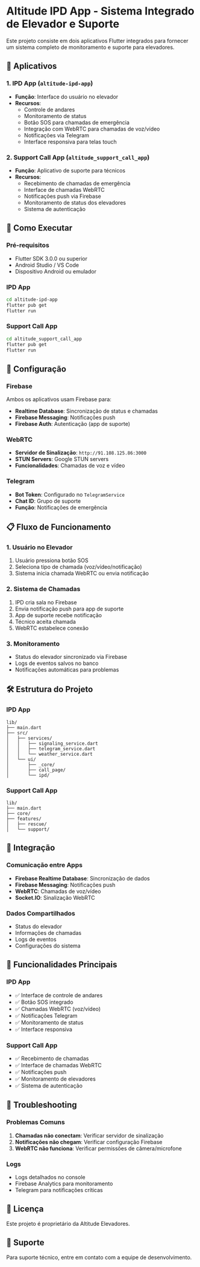 # Altitude IPD App - Sistema Integrado de Elevador e Suporte

Este projeto consiste em dois aplicativos Flutter integrados para fornecer um sistema completo de monitoramento e suporte para elevadores.

## 📱 Aplicativos

### 1. IPD App (`altitude-ipd-app`)
- **Função**: Interface do usuário no elevador
- **Recursos**:
  - Controle de andares
  - Monitoramento de status
  - Botão SOS para chamadas de emergência
  - Integração com WebRTC para chamadas de voz/vídeo
  - Notificações via Telegram
  - Interface responsiva para telas touch

### 2. Support Call App (`altitude_support_call_app`)
- **Função**: Aplicativo de suporte para técnicos
- **Recursos**:
  - Recebimento de chamadas de emergência
  - Interface de chamadas WebRTC
  - Notificações push via Firebase
  - Monitoramento de status dos elevadores
  - Sistema de autenticação

## 🚀 Como Executar

### Pré-requisitos
- Flutter SDK 3.0.0 ou superior
- Android Studio / VS Code
- Dispositivo Android ou emulador

### IPD App
```bash
cd altitude-ipd-app
flutter pub get
flutter run
```

### Support Call App
```bash
cd altitude_support_call_app
flutter pub get
flutter run
```

## 🔧 Configuração

### Firebase
Ambos os aplicativos usam Firebase para:
- **Realtime Database**: Sincronização de status e chamadas
- **Firebase Messaging**: Notificações push
- **Firebase Auth**: Autenticação (app de suporte)

### WebRTC
- **Servidor de Sinalização**: `http://91.108.125.86:3000`
- **STUN Servers**: Google STUN servers
- **Funcionalidades**: Chamadas de voz e vídeo

### Telegram
- **Bot Token**: Configurado no `TelegramService`
- **Chat ID**: Grupo de suporte
- **Função**: Notificações de emergência

## 📋 Fluxo de Funcionamento

### 1. Usuário no Elevador
1. Usuário pressiona botão SOS
2. Seleciona tipo de chamada (voz/vídeo/notificação)
3. Sistema inicia chamada WebRTC ou envia notificação

### 2. Sistema de Chamadas
1. IPD cria sala no Firebase
2. Envia notificação push para app de suporte
3. App de suporte recebe notificação
4. Técnico aceita chamada
5. WebRTC estabelece conexão

### 3. Monitoramento
- Status do elevador sincronizado via Firebase
- Logs de eventos salvos no banco
- Notificações automáticas para problemas

## 🛠️ Estrutura do Projeto

### IPD App
```
lib/
├── main.dart
├── src/
│   ├── services/
│   │   ├── signaling_service.dart
│   │   ├── telegram_service.dart
│   │   └── weather_service.dart
│   └── ui/
│       ├── _core/
│       ├── call_page/
│       └── ipd/
```

### Support Call App
```
lib/
├── main.dart
├── core/
├── features/
│   ├── rescue/
│   └── support/
```

## 🔌 Integração

### Comunicação entre Apps
- **Firebase Realtime Database**: Sincronização de dados
- **Firebase Messaging**: Notificações push
- **WebRTC**: Chamadas de voz/vídeo
- **Socket.IO**: Sinalização WebRTC

### Dados Compartilhados
- Status do elevador
- Informações de chamadas
- Logs de eventos
- Configurações do sistema

## 📱 Funcionalidades Principais

### IPD App
- ✅ Interface de controle de andares
- ✅ Botão SOS integrado
- ✅ Chamadas WebRTC (voz/vídeo)
- ✅ Notificações Telegram
- ✅ Monitoramento de status
- ✅ Interface responsiva

### Support Call App
- ✅ Recebimento de chamadas
- ✅ Interface de chamadas WebRTC
- ✅ Notificações push
- ✅ Monitoramento de elevadores
- ✅ Sistema de autenticação

## 🐛 Troubleshooting

### Problemas Comuns
1. **Chamadas não conectam**: Verificar servidor de sinalização
2. **Notificações não chegam**: Verificar configuração Firebase
3. **WebRTC não funciona**: Verificar permissões de câmera/microfone

### Logs
- Logs detalhados no console
- Firebase Analytics para monitoramento
- Telegram para notificações críticas

## 📄 Licença

Este projeto é proprietário da Altitude Elevadores.

## 👥 Suporte

Para suporte técnico, entre em contato com a equipe de desenvolvimento.
